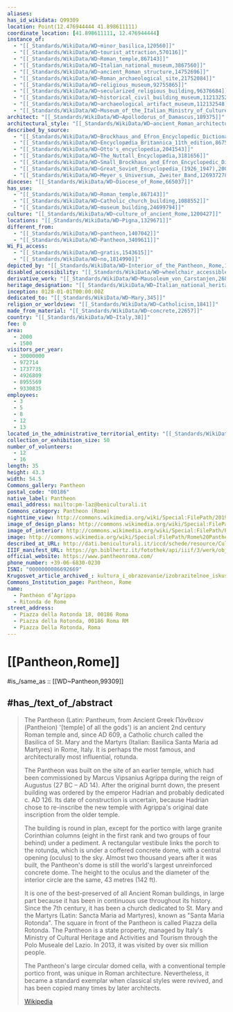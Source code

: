 ```yaml
---
aliases:
has_id_wikidata: Q99309
location: Point(12.476944444 41.898611111)
coordinate_location: [41.898611111, 12.476944444]
instance_of:
  - "[[_Standards/WikiData/WD~minor_basilica,120560]]"
  - "[[_Standards/WikiData/WD~tourist_attraction,570116]]"
  - "[[_Standards/WikiData/WD~Roman_temple,867143]]"
  - "[[_Standards/WikiData/WD~Italian_national_museum,3867560]]"
  - "[[_Standards/WikiData/WD~ancient_Roman_structure,14752696]]"
  - "[[_Standards/WikiData/WD~Roman_archaeological_site,21752084]]"
  - "[[_Standards/WikiData/WD~religious_museum,92755865]]"
  - "[[_Standards/WikiData/WD~secularized_religious_building,96376684]]"
  - "[[_Standards/WikiData/WD~historical_civil_building_museum,112132522]]"
  - "[[_Standards/WikiData/WD~archaeological_artifact_museum,112132548]]"
  - "[[_Standards/WikiData/WD~Museum_of_the_Italian_Ministry_of_Culture,124830411]]"
architect: "[[_Standards/WikiData/WD~Apollodorus_of_Damascus,189375]]"
architectural_style: "[[_Standards/WikiData/WD~ancient_Roman_architecture,223750]]"
described_by_source:
  - "[[_Standards/WikiData/WD~Brockhaus_and_Efron_Encyclopedic_Dictionary,602358]]"
  - "[[_Standards/WikiData/WD~Encyclopædia_Britannica_11th_edition,867541]]"
  - "[[_Standards/WikiData/WD~Otto's_encyclopedia,2041543]]"
  - "[[_Standards/WikiData/WD~The_Nuttall_Encyclopædia,3181656]]"
  - "[[_Standards/WikiData/WD~Small_Brockhaus_and_Efron_Encyclopedic_Dictionary,19180675]]"
  - "[[_Standards/WikiData/WD~Great_Soviet_Encyclopedia_(1926_1947),20078554]]"
  - "[[_Standards/WikiData/WD~Meyer_s_Universum,_Zweiter_Band,126937278]]"
diocese: "[[_Standards/WikiData/WD~Diocese_of_Rome,665037]]"
has_use:
  - "[[_Standards/WikiData/WD~Roman_temple,867143]]"
  - "[[_Standards/WikiData/WD~Catholic_church_building,1088552]]"
  - "[[_Standards/WikiData/WD~museum_building,24699794]]"
culture: "[[_Standards/WikiData/WD~culture_of_ancient_Rome,1200427]]"
locations: "[[_Standards/WikiData/WD~Pigna,1329671]]"
different_from:
  - "[[_Standards/WikiData/WD~pantheon,1407042]]"
  - "[[_Standards/WikiData/WD~Pantheon,3409611]]"
Wi_Fi_access:
  - "[[_Standards/WikiData/WD~gratis,1543615]]"
  - "[[_Standards/WikiData/WD~no,1814990]]"
depicted_by: "[[_Standards/WikiData/WD~Interior_of_the_Pantheon,_Rome,19904602]]"
disabled_accessibility: "[[_Standards/WikiData/WD~wheelchair_accessible,24192067]]"
derivative_work: "[[_Standards/WikiData/WD~Mausoleum_von_Carstanjen,26835730]]"
heritage_designation: "[[_Standards/WikiData/WD~Italian_national_heritage,26971668]]"
inception: 0128-01-01T00:00:00Z
dedicated_to: "[[_Standards/WikiData/WD~Mary,345]]"
religion_or_worldview: "[[_Standards/WikiData/WD~Catholicism,1841]]"
made_from_material: "[[_Standards/WikiData/WD~concrete,22657]]"
country: "[[_Standards/WikiData/WD~Italy,38]]"
fee: 0
area:
  - 2000
  - 1500
visitors_per_year:
  - 30000000
  - 972714
  - 1737735
  - 4926809
  - 8955569
  - 9330835
employees:
  - 3
  - 5
  - 8
  - 12
  - 13
located_in_the_administrative_territorial_entity: "[[_Standards/WikiData/WD~Rome,220]]"
collection_or_exhibition_size: 50
number_of_volunteers:
  - 12
  - 16
length: 35
height: 43.3
width: 54.5
Commons_gallery: Pantheon
postal_code: "00186"
native_label: Pantheon
email_address: mailto:pm-laz@beniculturali.it
Commons_category: Pantheon (Rome)
nighttime_view: http://commons.wikimedia.org/wiki/Special:FilePath/20190406-DSC5193%20Panteon.jpg
image_of_design_plans: http://commons.wikimedia.org/wiki/Special:FilePath/Dehio%201%20Pantheon%20Floor%20plan.jpg
image_of_interior: http://commons.wikimedia.org/wiki/Special:FilePath/Pantheon11111.jpg
image: http://commons.wikimedia.org/wiki/Special:FilePath/Rome%20Pantheon%20front.jpg
described_at_URL: http://dati.beniculturali.it/iccd/schede/resource/CulturalInstituteOrSite/S015317_Chiesa_di_Santa_Maria_ad_Martyres
IIIF_manifest_URL: https://gn.biblhertz.it/fotothek/api/iiif/3/werk/obj08045879/manifest
official_website: https://www.pantheonroma.com/
phone_number: +39-06-6830-0230
ISNI: "0000000086692669"
Krugosvet_article_archived_: kultura_i_obrazovanie/izobrazitelnoe_iskusstvo/PANTEON.html
Commons_Institution_page: Pantheon, Rome
name:
  - Panthéon d’Agrippa
  - Ritonda de Rome
street_address:
  - Piazza della Rotonda 18, 00186 Roma
  - Piazza della Rotonda, 00186 Roma RM
  - Piazza Della Rotonda, Roma
---
```


# [[Pantheon,Rome]] 

#is_/same_as :: [[WD~Pantheon,99309]] 

## #has_/text_of_/abstract 

> The Pantheon (Latin: Pantheum, from Ancient Greek  Πάνθειον (Pantheion) 
> '[temple] of all the gods') is an ancient 2nd century Roman temple 
> and, since AD 609, a Catholic church called the Basilica of St. Mary and the Martyrs 
> (Italian: Basilica Santa Maria ad Martyres) in Rome, Italy. 
> It is perhaps the most famous, and architecturally most influential, rotunda.
>
> The Pantheon was built on the site of an earlier temple, which had been commissioned by Marcus Vipsanius Agrippa during the reign of Augustus (27 BC – AD 14). After the original burnt down, the present building was ordered by the emperor Hadrian and probably dedicated c. AD 126. Its date of construction is uncertain, because Hadrian chose to re-inscribe the new temple with Agrippa's original date inscription from the older temple.
>
> The building is round in plan, except for the portico with large granite Corinthian columns (eight in the first rank and two groups of four behind) under a pediment. A rectangular vestibule links the porch to the rotunda, which is under a coffered concrete dome, with a central opening (oculus) to the sky. Almost two thousand years after it was built, the Pantheon's dome is still the world's largest unreinforced concrete dome. The height to the oculus and the diameter of the interior circle are the same, 43 metres (142 ft).
>
> It is one of the best-preserved of all Ancient Roman buildings, in large part because it has been in continuous use throughout its history. Since the 7th century, it has been a church dedicated to St. Mary and the Martyrs (Latin: Sancta Maria ad Martyres), known as "Santa Maria Rotonda". The square in front of the Pantheon is called Piazza della Rotonda. The Pantheon is a state property, managed by Italy's Ministry of Cultural Heritage and Activities and Tourism through the Polo Museale del Lazio. In 2013, it was visited by over six million people.
>
> The Pantheon's large circular domed cella, with a conventional temple portico front, was unique in Roman architecture. Nevertheless, it became a standard exemplar when classical styles were revived, and has been copied many times by later architects.
>
> [Wikipedia](https://en.wikipedia.org/wiki/Pantheon,%20Rome) 

